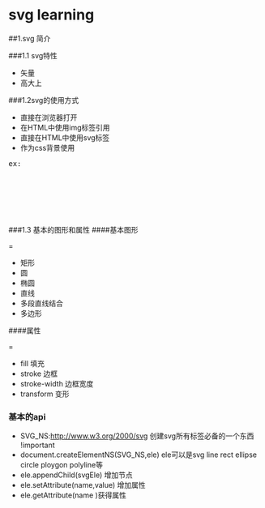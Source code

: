 svg learning
===

##1.svg 简介

###1.1 svg特性

* 矢量
* 高大上

###1.2svg的使用方式

* 直接在浏览器打开
* 在HTML中使用img标签引用
* 直接在HTML中使用svg标签
* 作为css背景使用
<pre>
ex:<div class="div1"></div>
<style type="text/css">
	.div1{
		width:50px;
		height:50px;
		background-image: url(../img/simple.svg);
		background-size: 100%;
	}
</style>
</pre>

###1.3 基本的图形和属性
####基本图形

=
* 矩形<rect>
* 圆<circle>
* 椭圆<ellipse>
* 直线<line>
* 多段直线结合<polyline>
* 多边形<polygon>

####属性

=
* fill 填充
* stroke 边框
* stroke-width 边框宽度
* transform 变形


### 基本的api
* SVG_NS:http://www.w3.org/2000/svg 创建svg所有标签必备的一个东西 !important 
* document.createElementNS(SVG_NS,ele) ele可以是svg line rect ellipse circle ploygon polyline等
* ele.appendChild(svgEle) 增加节点
* ele.setAttribute(name,value) 增加属性
* ele.getAttribute(name )获得属性